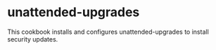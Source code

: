 # unattended-upgrades

This cookbook installs and configures unattended-upgrades to install security updates.